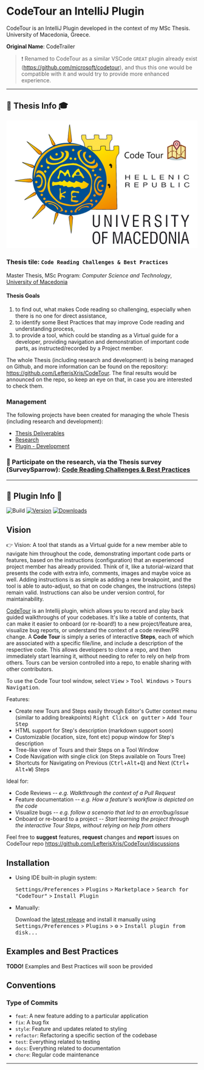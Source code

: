 # CodeTour an IntelliJ Plugin

CodeTour is an IntelliJ Plugin developed in the context of my MSc Thesis. University of Macedonia, Greece.

**Original Name**: CodeTrailer
> :exclamation: Renamed to CodeTour as a similar VSCode `GREAT` plugin already exist (https://github.com/microsoft/codetour), and thus this one would be compatible with it and would try to provide more enhanced experience.

<hr>

## :scroll: Thesis Info :mortar_board:

![alt text](code-tour-uom-logo-white-en.jpg)

### Thesis tile: `Code Reading Challenges & Best Practices`

Master Thesis, MSc Program: *Computer Science and Technology*, [University of Macedonia]()

#### Thesis Goals

1. to find out, what makes Code reading so challenging, especially when there is no one for direct assistance,
2. to identify some Best Practices that may improve Code reading and understanding process,
3. to provide a tool, which could be standing as a Virtual guide for a developer, providing navigation and demonstration
   of important code parts, as instructed/recorded by a Project member.

The whole Thesis (including research and development) is being managed on Github, and more information can be found on
the repository: https://github.com/LefterisXris/CodeTour. The final results would be announced on the repo, so keep an
eye on that, in case you are interested to check them.

### Management

The following projects have been created for managing the whole Thesis (including research and development):

- [Thesis Deliverables](https://github.com/LefterisXris/CodeTour/projects/3)
- [Research](https://github.com/LefterisXris/CodeTour/projects/2)
- [Plugin - Development](https://github.com/LefterisXris/CodeTour/projects/1)

### 📢 Participate on the research, via the Thesis survey (SurveySparrow): [Code Reading Challenges & Best Practices](https://codetour.surveysparrow.com/s/code-reading-challenges--best-practices/tt-080a698c44)

<hr>

## :wrench: Plugin Info :electric_plug:

![Build](https://github.com/LefterisXris/CodeTour/workflows/Build/badge.svg)
[![Version](https://img.shields.io/jetbrains/plugin/v/PLUGIN_ID.svg)](https://plugins.jetbrains.com/plugin/PLUGIN_ID)
[![Downloads](https://img.shields.io/jetbrains/plugin/d/PLUGIN_ID.svg)](https://plugins.jetbrains.com/plugin/PLUGIN_ID)

## Vision

👉 Vision: A tool that stands as a Virtual guide for a new member able to navigate him throughout the code,
demonstrating important code parts or features, based on the instructions (configuration) that an experienced project
member has already provided. Think of it, like a tutorial-wizard that presents the code with extra info, comments,
images and maybe voice as well. Adding instructions is as simple as adding a new breakpoint, and the tool is able to
auto-adjust, so that on code changes, the instructions (steps) remain valid. Instructions can also be under version
control, for maintainability.

<!-- Plugin description -->
[CodeTour](https://github.com/LefterisXris/CodeTour) is an Intellij plugin, which allows you to record and play back
guided walkthroughs of your codebases. It's like a table of contents, that can make it easier to onboard (or re-board!)
to a new project/feature area, visualize bug reports, or understand the context of a code review/PR change. A **Code
Tour** is simply a series of interactive **Steps**, each of which are associated with a specific file/line, and include
a description of the respective code. This allows developers to clone a repo, and then immediately start learning it,
without needing to refer to rely on help from others. Tours can be version controlled into a repo, to enable sharing
with other contributors.

To use the Code Tour tool window, select <kbd>View</kbd> > <kbd>Tool Windows</kbd> > <kbd>Tours Navigation</kbd>.

Features:

- Create new Tours and Steps easily through Editor's Gutter context menu (similar to adding breakpoints) <kbd>Right
  Click on gutter</kbd> > <kbd>Add Tour Step</kbd>
- HTML support for Step's description (markdown support soon)
- Customizable (location, size, font etc) popup window for Step's description
- Tree-like view of Tours and their Steps on a Tool Window
- Code Navigation with single click (on Steps available on Tours Tree)
- Shortcuts for Navigating on Previous (<kbd>Ctrl</kbd>+<kbd>Alt</kbd>+<kbd>Q</kbd>) and Next (<kbd>Ctrl</kbd>+<kbd>
  Alt</kbd>+<kbd>W</kbd>) Steps

Ideal for:

- Code Reviews *-- e.g. Walkthrough the context of a Pull Request*
- Feature documentation *-- e.g. How a feature's workflow is depicted on the code*
- Visualize bugs *-- e.g. follow a scenario that led to an error/bug/issue*
- Onboard or re-board to a project *-- Start learning the project through the interactive Tour Steps, without relying on
  help from others*

Feel free to **suggest** features, **request** changes and **report** issues on CodeTour
repo https://github.com/LefterisXris/CodeTour/discussions

<!-- Plugin description end -->

## Installation

- Using IDE built-in plugin system:

  <kbd>Settings/Preferences</kbd> > <kbd>Plugins</kbd> > <kbd>Marketplace</kbd> > <kbd>Search for "CodeTour"</kbd> >
  <kbd>Install Plugin</kbd>

- Manually:

  Download the [latest release](https://github.com/LefterisXris/CodeTour/releases/latest) and install it manually using
  <kbd>Settings/Preferences</kbd> > <kbd>Plugins</kbd> > <kbd>⚙️</kbd> > <kbd>Install plugin from disk...</kbd>

## Examples and Best Practices

**TODO!**
Examples and Best Practices will soon be provided

## Conventions

### Type of Commits

- `feat`: A new feature adding to a particular application
- `fix`: A bug fix
- `style`: Feature and updates related to styling
- `refactor`: Refactoring a specific section of the codebase
- `test`: Everything related to testing
- `docs`: Everything related to documentation
- `chore`: Regular code maintenance

---
